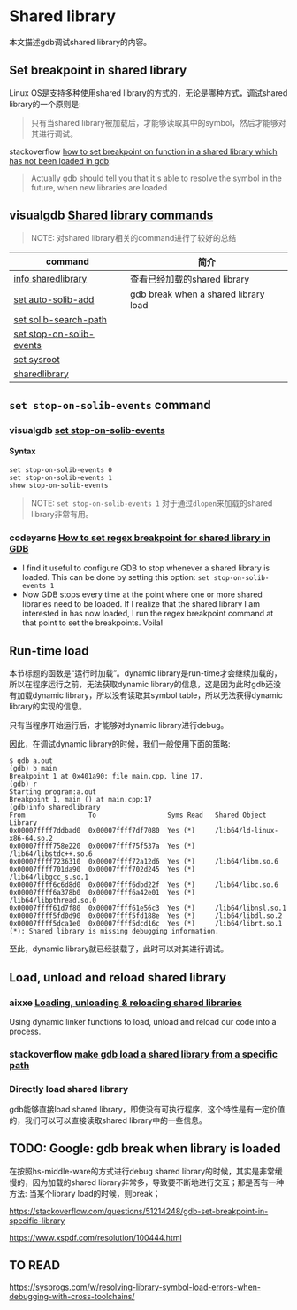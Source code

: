 # Shared library

本文描述gdb调试shared library的内容。

## Set breakpoint in shared library

Linux OS是支持多种使用shared library的方式的，无论是哪种方式，调试shared library的一个原则是:

> 只有当shared library被加载后，才能够读取其中的symbol，然后才能够对其进行调试。

stackoverflow [how to set breakpoint on function in a shared library which has not been loaded in gdb](https://stackoverflow.com/questions/2642983/how-to-set-breakpoint-on-function-in-a-shared-library-which-has-not-been-loaded): 

> Actually gdb should tell you that it's able to resolve the symbol in the future, when new libraries are loaded



## visualgdb [Shared library commands](https://visualgdb.com/gdbreference/commands/shared_library_commands)

> NOTE: 对shared library相关的command进行了较好的总结

| command                                                      | 简介                                 |
| ------------------------------------------------------------ | ------------------------------------ |
| [info sharedlibrary](https://visualgdb.com/gdbreference/commands/info_sharedlibrary) | 查看已经加载的shared library         |
| [set auto-solib-add](https://visualgdb.com/gdbreference/commands/set_auto-solib-add) | gdb break when a shared library load |
| [set solib-search-path](https://visualgdb.com/gdbreference/commands/set_solib-search-path) |                                      |
| [set stop-on-solib-events](https://visualgdb.com/gdbreference/commands/set_stop-on-solib-events) |                                      |
| [set sysroot](https://visualgdb.com/gdbreference/commands/set_sysroot) |                                      |
| [sharedlibrary](https://visualgdb.com/gdbreference/commands/sharedlibrary) |                                      |



## `set stop-on-solib-events` command



### visualgdb [set stop-on-solib-events](https://visualgdb.com/gdbreference/commands/set_stop-on-solib-events)

#### Syntax

```
set stop-on-solib-events 0
set stop-on-solib-events 1
show stop-on-solib-events
```

> NOTE: `set stop-on-solib-events 1` 对于通过`dlopen`来加载的shared library非常有用。

### codeyarns [How to set regex breakpoint for shared library in GDB](https://codeyarns.com/2017/08/22/how-to-set-regex-breakpoint-for-shared-library-in-gdb/)

- I find it useful to configure GDB to stop whenever a shared library is loaded. This can be done by setting this option: `set stop-on-solib-events 1`
- Now GDB stops every time at the point where one or more shared libraries need to be loaded. If I realize that the shared library I am interested in has now loaded, I run the regex breakpoint command at that point to set the breakpoints. Voila!





## Run-time load

本节标题的函数是“运行时加载”。dynamic library是run-time才会继续加载的，所以在程序运行之前，无法获取dynamic library的信息，这是因为此时gdb还没有加载dynamic library，所以没有读取其symbol table，所以无法获得dynamic library的实现的信息。

只有当程序开始运行后，才能够对dynamic library进行debug。

因此，在调试dynamic library的时候，我们一般使用下面的策略:

```shell
$ gdb a.out
(gdb) b main
Breakpoint 1 at 0x401a90: file main.cpp, line 17.
(gdb) r
Starting program:a.out
Breakpoint 1, main () at main.cpp:17
(gdb)info sharedlibrary
From                To                  Syms Read   Shared Object Library
0x00007ffff7ddbad0  0x00007ffff7df7080  Yes (*)     /lib64/ld-linux-x86-64.so.2
0x00007ffff758e220  0x00007ffff75f537a  Yes (*)     /lib64/libstdc++.so.6
0x00007ffff7236310  0x00007ffff72a12d6  Yes (*)     /lib64/libm.so.6
0x00007ffff701da90  0x00007ffff702d245  Yes (*)     /lib64/libgcc_s.so.1
0x00007ffff6c6d8d0  0x00007ffff6dbd22f  Yes (*)     /lib64/libc.so.6
0x00007ffff6a378b0  0x00007ffff6a42e01  Yes (*)     /lib64/libpthread.so.0
0x00007ffff61d7f80  0x00007ffff61e56c3  Yes (*)     /lib64/libnsl.so.1
0x00007ffff5fd0d90  0x00007ffff5fd188e  Yes (*)     /lib64/libdl.so.2
0x00007ffff5dca1e0  0x00007ffff5dcd16c  Yes (*)     /lib64/librt.so.1
(*): Shared library is missing debugging information.
```

至此，dynamic library就已经装载了，此时可以对其进行调试。



## Load, unload and reload shared library 

### aixxe [Loading, unloading & reloading shared libraries](https://aixxe.net/2016/09/shared-library-injection)

Using dynamic linker functions to load, unload and reload our code into a process.

### stackoverflow [make gdb load a shared library from a specific path](https://stackoverflow.com/questions/33886913/make-gdb-load-a-shared-library-from-a-specific-path)



### Directly load shared library

gdb能够直接load shared library，即使没有可执行程序，这个特性是有一定价值的，我们可以可以直接读取shared library中的一些信息。



## TODO: Google: gdb break when library is loaded

在按照hs-middle-ware的方式进行debug shared library的时候，其实是非常缓慢的，因为加载的shared library非常多，导致要不断地进行交互；那是否有一种方法: 当某个library load的时候，则break；

https://stackoverflow.com/questions/51214248/gdb-set-breakpoint-in-specific-library

https://www.xspdf.com/resolution/100444.html



## TO READ

https://sysprogs.com/w/resolving-library-symbol-load-errors-when-debugging-with-cross-toolchains/

